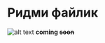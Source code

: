 # Ридми файлик
![alt text]([http://url/to/img.png](https://i.pinimg.com/736x/55/4d/15/554d15588a2cd48232e5103b1a95f346.jpg))
**coming ~~soon~~**
